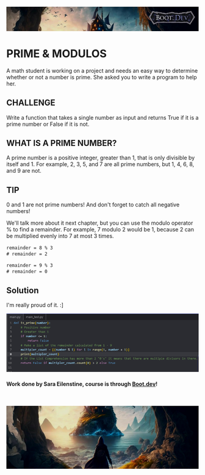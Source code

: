 ![alt text](image-3.png)

# PRIME & MODULOS

A math student is working on a project and needs an easy way to determine whether or not a number is prime. She asked you to write a program to help her.

## CHALLENGE

Write a function that takes a single number as input and returns True if it is a prime number or False if it is not.

## WHAT IS A PRIME NUMBER?

A prime number is a positive integer, greater than 1, that is only divisible by itself and 1. For example, 2, 3, 5, and 7 are all prime numbers, but 1, 4, 6, 8, and 9 are not.

## TIP

0 and 1 are not prime numbers! And don't forget to catch all negative numbers!

We'll talk more about it next chapter, but you can use the modulo operator % to find a remainder. For example, 7 modulo 2 would be 1, because 2 can be multiplied evenly into 7 at most 3 times.

```
remainder = 8 % 3
# remainder = 2
```

```
remainder = 9 % 3
# remainder = 0
```

## Solution

I'm really proud of it. :]

![alt text](image.png)

#### Work done by Sara Eilenstine, course is through <a href="https://www.boot.dev/">Boot.dev</a>!

<br>

![alt text](image-4.png)
